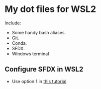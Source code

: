 # My dot files for WSL2

Include:
- Some handy bash aliases.
- Git.
- Conda.
- SFDX.
- Windows terminal

## Configure SFDX in WSL2

- Use option 1 in [this tutorial](https://www.aaronwinters.org/setting-up-sfdx-cli-on-the-windows-subsystem-for-linux/).
